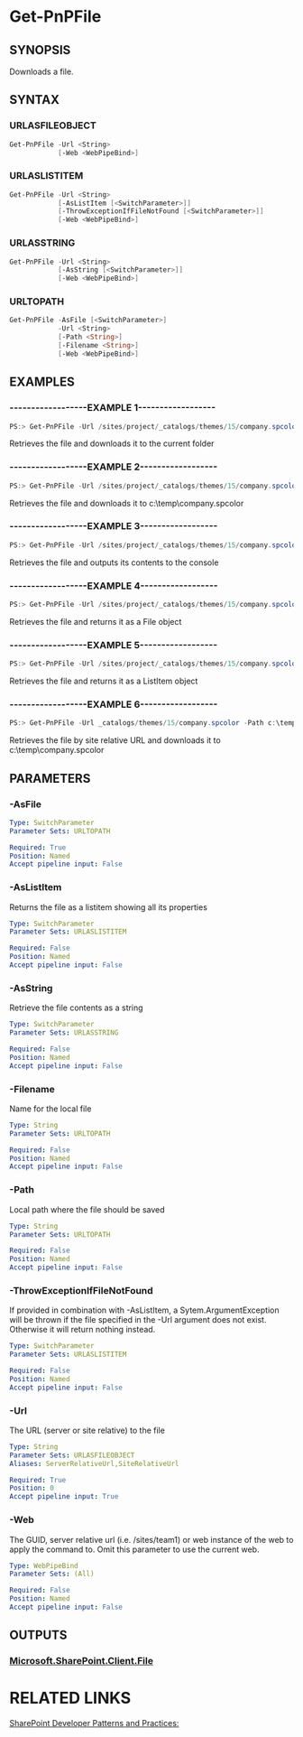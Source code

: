 # Get-PnPFile

## SYNOPSIS
Downloads a file.

## SYNTAX 

### URLASFILEOBJECT
```powershell
Get-PnPFile -Url <String>
            [-Web <WebPipeBind>]
```


### URLASLISTITEM
```powershell
Get-PnPFile -Url <String>
            [-AsListItem [<SwitchParameter>]]
            [-ThrowExceptionIfFileNotFound [<SwitchParameter>]]
            [-Web <WebPipeBind>]
```


### URLASSTRING
```powershell
Get-PnPFile -Url <String>
            [-AsString [<SwitchParameter>]]
            [-Web <WebPipeBind>]
```


### URLTOPATH
```powershell
Get-PnPFile -AsFile [<SwitchParameter>]
            -Url <String>
            [-Path <String>]
            [-Filename <String>]
            [-Web <WebPipeBind>]
```


## EXAMPLES

### ------------------EXAMPLE 1------------------
```powershell
PS:> Get-PnPFile -Url /sites/project/_catalogs/themes/15/company.spcolor
```

Retrieves the file and downloads it to the current folder

### ------------------EXAMPLE 2------------------
```powershell
PS:> Get-PnPFile -Url /sites/project/_catalogs/themes/15/company.spcolor -Path c:\temp -FileName company.spcolor
```

Retrieves the file and downloads it to c:\temp\company.spcolor

### ------------------EXAMPLE 3------------------
```powershell
PS:> Get-PnPFile -Url /sites/project/_catalogs/themes/15/company.spcolor -AsString
```

Retrieves the file and outputs its contents to the console

### ------------------EXAMPLE 4------------------
```powershell
PS:> Get-PnPFile -Url /sites/project/_catalogs/themes/15/company.spcolor -AsFile
```

Retrieves the file and returns it as a File object

### ------------------EXAMPLE 5------------------
```powershell
PS:> Get-PnPFile -Url /sites/project/_catalogs/themes/15/company.spcolor -AsListItem
```

Retrieves the file and returns it as a ListItem object

### ------------------EXAMPLE 6------------------
```powershell
PS:> Get-PnPFile -Url _catalogs/themes/15/company.spcolor -Path c:\temp -FileName company.spcolor
```

Retrieves the file by site relative URL and downloads it to c:\temp\company.spcolor

## PARAMETERS

### -AsFile


```yaml
Type: SwitchParameter
Parameter Sets: URLTOPATH

Required: True
Position: Named
Accept pipeline input: False
```

### -AsListItem
Returns the file as a listitem showing all its properties

```yaml
Type: SwitchParameter
Parameter Sets: URLASLISTITEM

Required: False
Position: Named
Accept pipeline input: False
```

### -AsString
Retrieve the file contents as a string

```yaml
Type: SwitchParameter
Parameter Sets: URLASSTRING

Required: False
Position: Named
Accept pipeline input: False
```

### -Filename
Name for the local file

```yaml
Type: String
Parameter Sets: URLTOPATH

Required: False
Position: Named
Accept pipeline input: False
```

### -Path
Local path where the file should be saved

```yaml
Type: String
Parameter Sets: URLTOPATH

Required: False
Position: Named
Accept pipeline input: False
```

### -ThrowExceptionIfFileNotFound
If provided in combination with -AsListItem, a Sytem.ArgumentException will be thrown if the file specified in the -Url argument does not exist. Otherwise it will return nothing instead.

```yaml
Type: SwitchParameter
Parameter Sets: URLASLISTITEM

Required: False
Position: Named
Accept pipeline input: False
```

### -Url
The URL (server or site relative) to the file

```yaml
Type: String
Parameter Sets: URLASFILEOBJECT
Aliases: ServerRelativeUrl,SiteRelativeUrl

Required: True
Position: 0
Accept pipeline input: True
```

### -Web
The GUID, server relative url (i.e. /sites/team1) or web instance of the web to apply the command to. Omit this parameter to use the current web.

```yaml
Type: WebPipeBind
Parameter Sets: (All)

Required: False
Position: Named
Accept pipeline input: False
```

## OUTPUTS

### [Microsoft.SharePoint.Client.File](https://msdn.microsoft.com/en-us/library/microsoft.sharepoint.client.file.aspx)

# RELATED LINKS

[SharePoint Developer Patterns and Practices:](http://aka.ms/sppnp)